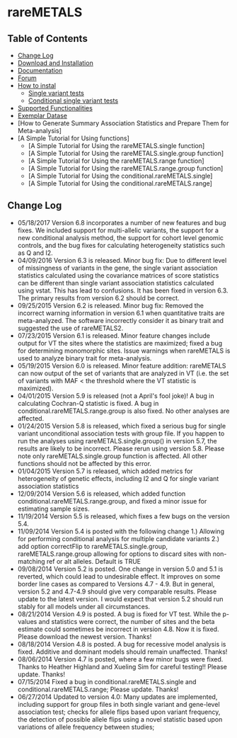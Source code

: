 # rareMETALS

## **Table of Contents**

- [Change Log](#change-log)
- [Download and Installation](#citation)
- [Documentation](#Installing-the-rareGWAMA-R-package)
- [Forum]()
- [How to instal](#quick-tutorial)
    - [Single variant tests](#Single-variant-tests)
    - [Conditional single variant tests](#conditional-single-variant-tests)  
- [Supported Functionalities]()  
- [Exemplar Datase]()
- [How to Generate Summary Association Statistics and Prepare Them for Meta-analysis]  
- [A Simple Tutorial for Using functions]  
  - [A Simple Tutorial for Using the rareMETALS.single function]  
  - [A Simple Tutorial for Using the rareMETALS.single.group function]  
  - [A Simple Tutorial for Using the rareMETALS.range function]  
  - [A Simple Tutorial for Using the rareMETALS.range.group function]  
  - [A Simple Tutorial for Using the conditional.rareMETALS.single]  
  - [A Simple Tutorial for Using the conditional.rareMETALS.range]  


## Change Log <a name="change-log"></a>
- 05/18/2017 Version 6.8 incorporates a number of new features and bug fixes. We included support for multi-allelic variants, the support for a new conditional analysis method, the support for cohort level genomic controls, and the bug fixes for calculating heterogeneity statistics such as Q and I2.
- 04/09/2016 Version 6.3 is released. Minor bug fix: Due to different level of missingness of variants in the gene, the single variant association statistics calculated using the covariance matrices of score statistics can be different than single variant association statistics calculated using vstat. This has lead to confusions. It has been fixed in version 6.3. The primary results from version 6.2 should be correct.
- 09/25/2015 Version 6.2 is released. Minor bug fix: Removed the incorrect warning information in version 6.1 when quantitative traits are meta-analyzed. The software incorrectly consider it as binary trait and suggested the use of rareMETALS2.
- 07/23/2015 Version 6.1 is released. Minor feature changes include output for VT the sites where the statistics are maximized; fixed a bug for determining monomorphic sites. Issue warnings when rareMETALS is used to analyze binary trait for meta-analysis.
- 05/19/2015 Version 6.0 is released. Minor feature addition: rareMETALS can now output of the set of variants that are analyzed in VT (i.e. the set of variants with MAF < the threshold where the VT statistic is maximized).
- 04/01/2015 Version 5.9 is released (not a April's fool joke)! A bug in calculating Cochran-Q statistic is fixed. A bug in conditional.rareMETALS.range.group is also fixed. No other analyses are affected.
- 01/24/2015 Version 5.8 is released, which fixed a serious bug for single variant unconditional association tests with group file. If you happen to run the analyses using rareMETALS.single.group() in version 5.7, the results are likely to be incorrect. Please rerun using version 5.8. Please note only rareMETALS.single.group function is affected. All other functions should not be affected by this error.
- 01/04/2015 Version 5.7 is released, which added metrics for heterogeneity of genetic effects, including I2 and Q for single variant association statistics
- 12/09/2014 Version 5.6 is released, which added function conditional.rareMETALS.range.group, and fixed a minor issue for estimating sample sizes.
- 11/19/2014 Version 5.5 is released, which fixes a few bugs on the version 5.4.
- 11/09/2014 Version 5.4 is posted with the following change 1.) Allowing for performing conditional analysis for multiple candidate variants 2.) add option correctFlip to rareMETALS.single.group, rareMETALS.range.group allowing for options to discard sites with non-matching ref or alt alleles. Default is TRUE
- 09/08/2014 Version 5.2 is posted. One change in version 5.0 and 5.1 is reverted, which could lead to undesirable effect. It improves on some border line cases as compared to Versions 4.7 - 4.9. But in general, version 5.2 and 4.7-4.9 should give very comparable results. Please update to the latest version. I would expect that version 5.2 should run stably for all models under all circumstances.
- 08/21/2014 Version 4.9 is posted. A bug is fixed for VT test. While the p-values and statistics were correct, the number of sites and the beta estimate could sometimes be incorrect in version 4.8. Now it is fixed. Please download the newest version. Thanks!
- 08/18/2014 Version 4.8 is posted. A bug for recessive model analysis is fixed. Additive and dominant models should remain unaffected. Thanks!
- 08/06/2014 Version 4.7 is posted, where a few minor bugs were fixed. Thanks to Heather Highland and Xueling Sim for careful testing!! Please update. Thanks!
- 07/15/2014 Fixed a bug in conditional.rareMETALS.single and conditional.rareMETALS.range; Please update. Thanks!
- 06/27/2014 Updated to version 4.0: Many updates are implemented, including support for group files in both single variant and gene-level association test; checks for allele flips based upon variant frequency, the detection of possible allele flips using a novel statistic based upon variations of allele frequency between studies;
